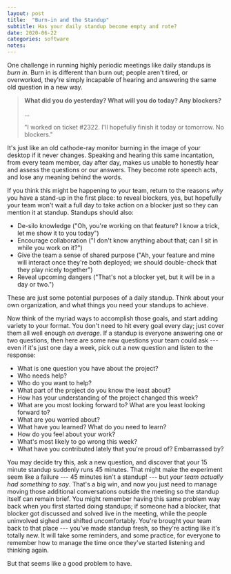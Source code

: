 ```yaml
---
layout: post
title:  "Burn-in and the Standup"
subtitle: Has your daily standup become empty and rote?
date: 2020-06-22
categories: software
notes:
---
```


One challenge in running highly periodic meetings like daily standups is *burn in*. Burn in is different than burn out; people aren't tired, or overworked, they're simply incapable of hearing and answering the same old question in a new way.

> **What did you do yesterday? What will you do today? Any blockers?**
>
> ...
>
> "I worked on ticket #2322. I'll hopefully finish it today or tomorrow. No blockers."

It's just like an old cathode-ray monitor burning in the image of your desktop if it never changes. Speaking and hearing this same incantation, from every team member, day after day, makes us unable to honestly hear and assess the questions or our answers. They become rote speech acts, and lose any meaning behind the words.

If you think this might be happening to your team, return to the reasons *why* you have a stand-up in the first place: to reveal blockers, yes, but hopefully your team won't wait a full day to take action on a blocker just so they can mention it at standup. Standups should also:

- De-silo knowledge ("Oh, you're working on that feature? I know a trick, let me show it to you today")
- Encourage collaboration ("I don't know anything about that; can I sit in while you work on it?")
- Give the team a sense of shared purpose ("Ah, your feature and mine will interact once they're both deployed; we should double-check that they play nicely together")
- Reveal upcoming dangers ("That's not a blocker yet, but it will be in a day or two.")

These are just some potential purposes of a daily standup. Think about your own organization, and what things you need your standups to achieve.

Now think of the myriad ways to accomplish those goals, and start adding variety to your format. You don't need to hit every goal every day; just cover them all well enough *on average*. If a standup is everyone answering one or two questions, then here are some new questions your team could ask --- even if it's just one day a week, pick out a new question and listen to the response:

- What is one question you have about the project?
- Who needs help?
- Who do you want to help?
- What part of the project do you know the least about?
- How has your understanding of the project changed this week?
- What are you most looking forward to? What are you least looking forward to?
- What are you worried about?
- What have you learned? What do you need to learn?
- How do you feel about your work?
- What's most likely to go wrong this week?
- What have you contributed lately that you're proud of? Embarrassed by?

You may decide try this, ask a new question, and discover that your 15 minute standup suddenly runs 45 minutes. That might make the experiment seem like a failure --- 45 minutes isn't a standup! --- but *your team actually had something to say*. That's a big win, and now you just need to manage moving those additional conversations outside the meeting so the standup itself can remain brief. You might remember having this same problem way back when you first started doing standups; if someone had a blocker, that blocker got discussed and solved live in the meeting, while the people uninvolved sighed and shifted uncomfortably. You're brought your team back to that place --- you've made standup fresh, so they're acting like it's totally new. It will take some reminders, and some practice, for everyone to remember how to manage the time once they've started listening and thinking again.

But that seems like a good problem to have.

